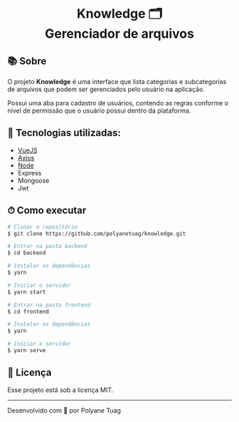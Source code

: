 <h1 align="center">  
  Knowledge 🗂 <br/> Gerenciador de arquivos
</h1>

## 📚 Sobre

O projeto **Knowledge** é uma interface que lista categorias e subcategorias de arquivos que podem ser gerenciados pelo usuário na aplicação. 

Possui uma aba para cadastro de usuários, contendo as regras conforme o nível de permissão que o usuário possui dentro da plataforma.

## 🚀 Tecnologias utilizadas:

- [VueJS](https://vuejs.org/)
- [Axios](https://axios-http.com/ptbr/docs/intro)
- [Node](https://nodejs.org/pt)
- Express
- Mongoose
- Jwt

## ⏱ Como executar

```bash
# Clonar o repositório
$ git clone https://github.com/polyanetuag/knowledge.git

# Entrar na pasta backend
$ cd backend

# Instalar as dependências
$ yarn 

# Iniciar o servidor
$ yarn start

# Entrar na pasta frontend
$ cd frontend

# Instalar as dependências
$ yarn 

# Iniciar o servidor
$ yarn serve


```

## 📝 Licença

Esse projeto está sob a licença MIT.

---
Desenvolvido com 💜 por Polyane Tuag
